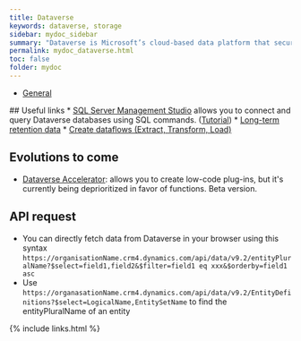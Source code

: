 ```yaml
---
title: Dataverse
keywords: dataverse, storage
sidebar: mydoc_sidebar
summary: "Dataverse is Microsoft’s cloud-based data platform that securely stores and manages data for use in Power Platform. It enables easy data modeling, integration, and automation without heavy coding."
permalink: mydoc_dataverse.html
toc: false
folder: mydoc
---
```


<ul id="profileTabs" class="nav nav-tabs">
    <li class="active"><a class="noCrossRef" href="#general" data-toggle="tab">General</a></li>
</ul>
  <div class="tab-content">
<div role="tabpanel" class="tab-pane active" id="general" markdown="1">
## Useful links
* <a href="https://learn.microsoft.com/en-us/ssms/" target="_blank" rel="noopener noreferrer">SQL Server Management Studio</a> allows you to connect and query Dataverse databases using SQL commands. (<a href="https://www.youtube.com/watch?v=cv1l7EfG65o" target="_blank" rel="noopener noreferrer">Tutorial</a>)
* <a href="https://www.microsoft.com/en-us/power-platform/blog/2025/06/09/long-term-retention/" target="_blank" rel="noopener noreferrer">Long-term retention data</a>
* <a href="https://learn.microsoft.com/en-us/power-apps/maker/data-platform/create-and-use-dataflows" target="_blank" rel="noopener noreferrer">Create dataflows (Extract, Transform, Load)</a>

## Evolutions to come
* <a href="https://learn.microsoft.com/en-us/power-apps/maker/data-platform/functions-overview" target="_blank" rel="noopener noreferrer">Dataverse Accelerator</a>: allows you to create low-code plug-ins, but it's currently being deprioritized in favor of functions. Beta version.

## API request
* You can directly fetch data from Dataverse in your browser using this syntax `https://organisationName.crm4.dynamics.com/api/data/v9.2/entityPluralName?$select=field1,field2&$filter=field1 eq xxx&$orderby=field1 asc`
* Use `https://organasationName.crm4.dynamics.com/api/data/v9.2/EntityDefinitions?$select=LogicalName,EntitySetName` to find the entityPluralName of an entity
</div>
</div>

{% include links.html %}
